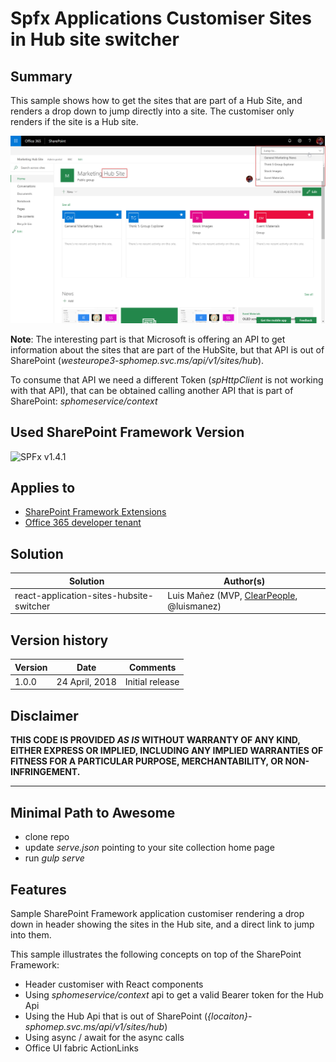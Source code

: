 # Spfx Applications Customiser Sites in Hub site switcher

## Summary
This sample shows how to get the sites that are part of a Hub Site, and renders a drop down to jump directly into a site. The customiser only 
renders if the site is a Hub site.

![Sites in Hub site switcher app customiser](./assets/react-application-sites-hubsite-switcher.png)

__Note__: The interesting part is that Microsoft is offering an API to get information about the sites that are part of the HubSite, but that API is out of SharePoint (_westeurope3-sphomep.svc.ms/api/v1/sites/hub_). 

To consume that API we need a different Token (_spHttpClient_ is not working with that API), that can be obtained calling another API that is part of SharePoint:
_sphomeservice/context_

## Used SharePoint Framework Version

![SPFx v1.4.1](https://img.shields.io/badge/SPFx-1.4.1-green.svg)

## Applies to

* [SharePoint Framework Extensions](https://dev.office.com/sharepoint/docs/spfx/extensions/overview-extensions)
* [Office 365 developer tenant](http://dev.office.com/sharepoint/docs/spfx/set-up-your-developer-tenant)

## Solution

Solution|Author(s)
--------|---------
react-application-sites-hubsite-switcher|Luis Mañez (MVP, [ClearPeople](http://www.clearpeople.com), @luismanez)

## Version history

Version|Date|Comments
-------|----|--------
1.0.0|24 April, 2018|Initial release

## Disclaimer

**THIS CODE IS PROVIDED *AS IS* WITHOUT WARRANTY OF ANY KIND, EITHER EXPRESS OR IMPLIED, INCLUDING ANY IMPLIED WARRANTIES OF FITNESS FOR A PARTICULAR PURPOSE, MERCHANTABILITY, OR NON-INFRINGEMENT.**

---

## Minimal Path to Awesome

* clone repo
* update _serve.json_ pointing to your site collection home page
* run _gulp serve_

## Features

Sample SharePoint Framework application customiser rendering a drop down in header showing the sites in the Hub site, and a direct link to jump into them.

This sample illustrates the following concepts on top of the SharePoint Framework:

* Header customiser with React components
* Using _sphomeservice/context_ api to get a valid Bearer token for the Hub Api
* Using the Hub Api that is out of SharePoint (_{locaiton}-sphomep.svc.ms/api/v1/sites/hub_)
* Using async / await for the async calls
* Office UI fabric ActionLinks
